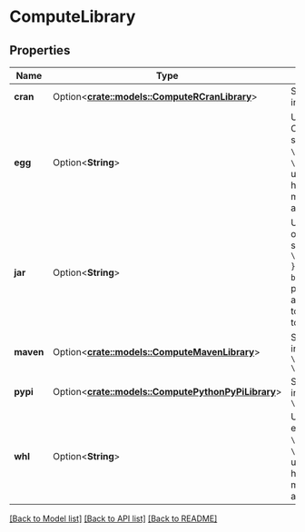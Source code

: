 # ComputeLibrary

## Properties

Name | Type | Description | Notes
------------ | ------------- | ------------- | -------------
**cran** | Option<[**crate::models::ComputeRCranLibrary**](ComputeRCranLibrary.md)> | Specification of a CRAN library to be installed as part of the library | [optional]
**egg** | Option<**String**> | URI of the egg to be installed. Currently only DBFS and S3 URIs are supported. For example: `{ \"egg\": \"dbfs:/my/egg\" }` or `{ \"egg\": \"s3://my-bucket/egg\" }`. If S3 is used, please make sure the cluster has read access on the library. You may need to launch the cluster with an IAM role to access the S3 URI. | [optional]
**jar** | Option<**String**> | URI of the jar to be installed. Currently only DBFS and S3 URIs are supported. For example: `{ \"jar\": \"dbfs:/mnt/databricks/Libraryjar\" }` or `{ \"jar\": \"s3://my-bucket/Libraryjar\" }`. If S3 is used, please make sure the cluster has read access on the library. You may need to launch the cluster with an IAM role to access the S3 URI. | [optional]
**maven** | Option<[**crate::models::ComputeMavenLibrary**](ComputeMavenLibrary.md)> | Specification of a maven library to be installed. For example: `{ \"coordinates\": \"Orgjsoup:jsoup:1.7.2\" }` | [optional]
**pypi** | Option<[**crate::models::ComputePythonPyPiLibrary**](ComputePythonPyPiLibrary.md)> | Specification of a PyPi library to be installed. For example: `{ \"package\": \"simplejson\" }` | [optional]
**whl** | Option<**String**> | URI of the wheel to be installed. For example: `{ \"whl\": \"dbfs:/my/whl\" }` or `{ \"whl\": \"s3://my-bucket/whl\" }`. If S3 is used, please make sure the cluster has read access on the library. You may need to launch the cluster with an IAM role to access the S3 URI. | [optional]

[[Back to Model list]](../README.md#documentation-for-models) [[Back to API list]](../README.md#documentation-for-api-endpoints) [[Back to README]](../README.md)


